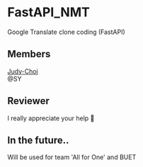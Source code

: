 # FastAPI_NMT
Google Translate clone coding (FastAPI)

## Members
[Judy-Choi](https://github.com/Judy-Choi/)  
@SY

## Reviewer
I really appreciate your help 🙏

## In the future..
Will be used for team 'All for One' and BUET

